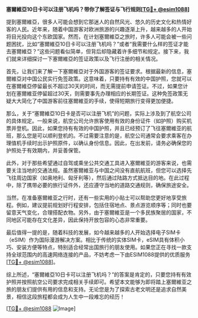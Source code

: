 **塞爾維亞10日卡可以注册飞机吗？带你了解签证与飞行规则[[TG💪+ @esim1088](https://t.me/s/esim1088)]**

提到塞爾維亞，很多人可能会想到它那迷人的自然风光、悠久的历史文化和热情好客的人民。近年来，随着中国游客对欧洲旅游的兴趣逐渐上升，越来越多的人开始将目光投向这个东欧国家。然而，在计划塞爾維亞之旅时，许多人可能会被一些问题困扰，比如“塞爾維亞10日卡可以注册飞机吗？”或者“我需要什么样的签证才能去塞爾維亞？”这些问题看似简单，但背后却隐藏着许多细节和规定。接下来，我们就来详细探讨一下塞爾維亞的签证政策以及飞行注册的相关情况。

首先，让我们来了解一下塞爾維亞对于外国游客的签证要求。根据最新的信息，塞爾維亞对中国公民实行免签政策。这意味着，只要持有有效的中国护照，您就可以在塞爾維亞停留最长不超过30天的时间，而无需提前申请签证。不过，如果您计划在塞爾維亚停留超过30天，则需要事先办理相应的长期签证。这种免签政策无疑大大简化了中国游客前往塞爾維亚的手续，使得短期旅行变得更加便捷。

那么，关于“塞爾維亞10日卡是否可以注册飞机”的问题，实际上涉及到了航空公司的具体规定。一般来说，航空公司允许旅客使用有效的身份证件（如护照）购买机票并登机。因此，如果您持有有效的中国护照，并且已经预订了飞往塞爾維亚的航班，那么您是可以顺利登机的。不过需要注意的是，航空公司通常会要求乘客在办理值机手续时出示护照原件，以确认身份信息。因此，在出发前，请务必确保您的护照处于有效期内，并妥善保管。

此外，对于那些希望通过自驾或乘坐公共交通工具进入塞爾維亚的游客来说，也需要关注当地的交通法规。虽然塞爾維亚与中国之间没有直航航班，但您可以选择先飞往周边国家（如奥地利、匈牙利等），然后通过陆路方式抵达目的地。在此过程中，除了携带必要的旅行证件外，还应遵守当地的道路交通规则，确保旅途安全。

当然，在准备塞爾維亚之行时，还有一些实用的小贴士可以帮助您更好地享受旅程。例如，建议提前规划好行程安排，包括住宿地点、景点游览顺序等；同时也要留意天气变化，合理搭配衣物。另外，由于塞爾維亚是一个多民族聚居的国家，不同地区可能存在文化差异，因此保持开放包容的心态非常重要。

最后值得一提的是，随着科技的发展，如今越来越多的人开始选择电子SIM卡（eSIM）作为国际漫游解决方案。相比于传统的实体SIM卡，eSIM具有体积小巧、安装方便等特点，特别适合经常出国旅行的朋友使用。如果您正在寻找一款支持全球范围内的高速网络连接的产品，不妨考虑一下由ESIM1088提供的优质服务[[TG💪+ @esim1088](https://t.me/s/esim1088)]。

综上所述，“塞爾維亞10日卡可以注册飞机吗？”的答案是肯定的，只要您持有有效护照并按照航空公司要求完成相关手续即可。希望本文能够为即将踏上塞爾維亚之旅的朋友们提供有用的信息和支持。无论您是为了探索古老文明还是追求自然美景，相信这段旅程都会成为人生中一段难忘的经历！

[[TG💪+ @esim1088](https://t.me/s/esim1088) ![Image](https://i.postimg.cc/4NQfJmqS/Snipaste-2025-05-13-00-14-12.png)]